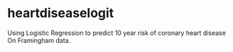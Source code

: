 # heartdiseaselogit
Using Logistic Regression to predict 10 year risk of coronary heart disease
On Framingham data.
